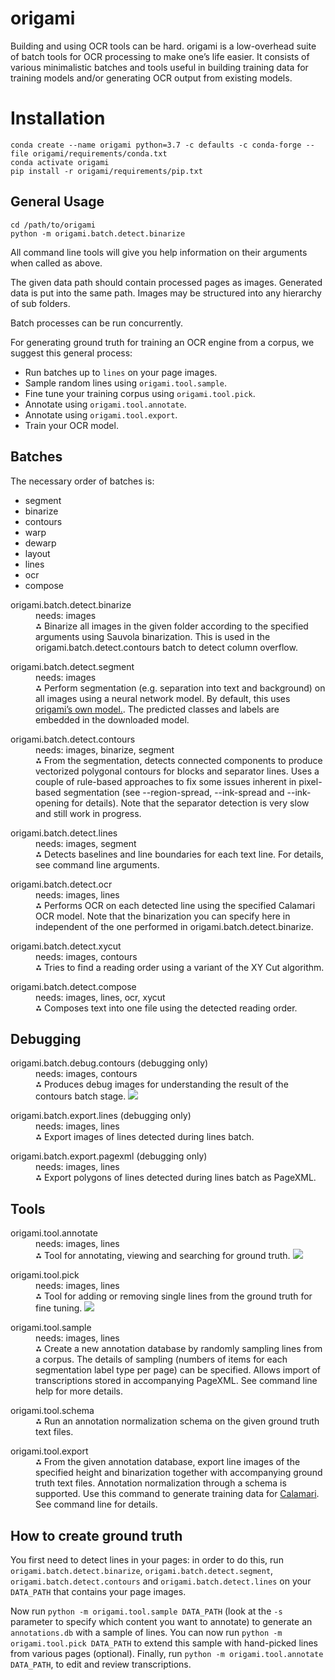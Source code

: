 # origami

Building and using OCR tools can be hard. origami is a low-overhead suite of batch tools for OCR processing to make one’s life easier. It consists of various minimalistic batches and tools useful in building training data for training models and/or generating OCR output from existing models.

# Installation 

```
conda create --name origami python=3.7 -c defaults -c conda-forge --file origami/requirements/conda.txt
conda activate origami
pip install -r origami/requirements/pip.txt
```

## General Usage

```
cd /path/to/origami
python -m origami.batch.detect.binarize
```

All command line tools will give you help information on their arguments when called as above.

The given data path should contain processed pages as images. Generated data is put into the same path.  Images may be structured into any hierarchy of sub folders.

Batch processes can be run concurrently.

For generating ground truth for training an OCR engine from a corpus, we suggest this general process:

* Run batches up to `lines` on your page images.
* Sample random lines using `origami.tool.sample`.
* Fine tune your training corpus using `origami.tool.pick`.
* Annotate using `origami.tool.annotate`.
* Annotate using `origami.tool.export`.
* Train your OCR model.

## Batches

The necessary order of batches is:

* segment
* binarize
* contours
* warp
* dewarp
* layout
* lines
* ocr
* compose

<dl>
  <dt>origami.batch.detect.binarize</dt>
  <dd>needs: images</dd>
  <dd>⁂ Binarize all images in the given folder according to the specified arguments using Sauvola binarization. This is
  used in the origami.batch.detect.contours batch to detect column overflow.</dd>
</dl>

<dl>
  <dt>origami.batch.detect.segment</dt>
  <dd>needs: images</dd>
  <dd>⁂ Perform segmentation (e.g. separation into text and background) on all images using a neural network model. By default, this uses <a href="https://github.com/poke1024/bbz-segment">origami’s own model.</a>. The predicted classes and labels are embedded in the downloaded model.</dd>
</dl>

<dl>
  <dt>origami.batch.detect.contours</dt>
  <dd>needs: images, binarize, segment</dd>
  <dd>⁂ From the segmentation, detects connected components to produce vectorized polygonal contours for blocks and separator lines. 
  Uses a couple of rule-based approaches to fix some issues inherent in pixel-based segmentation (see --region-spread,
  --ink-spread and --ink-opening for details). Note that the separator detection is very slow and still work in progress.</dd>
</dl>

<dl>
  <dt>origami.batch.detect.lines</dt>
  <dd>needs: images, segment</dd>
  <dd>⁂ Detects baselines and line boundaries for each text line. For details, see  command line arguments. </dd>
</dl>

<dl>
  <dt>origami.batch.detect.ocr</dt>
  <dd>needs: images, lines</dd>
  <dd>⁂ Performs OCR on each detected line using the specified Calamari OCR model. Note that the binarization
  you can specify here in independent of the one performed in origami.batch.detect.binarize.</dd>
</dl>

<dl>
  <dt>origami.batch.detect.xycut</dt>
  <dd>needs: images, contours</dd>
  <dd>⁂ Tries to find a reading order using a variant of the XY Cut algorithm.</dd>
</dl>

<dl>
  <dt>origami.batch.detect.compose</dt>
  <dd>needs: images, lines, ocr, xycut</dd>
  <dd>⁂ Composes text into one file using the detected reading order.</dd>
</dl>

## Debugging

<dl>
  <dt>origami.batch.debug.contours (debugging only)</dt>
  <dd>needs: images, contours</dd>
  <dd>⁂ Produces debug images for understanding the result of the contours batch stage. <img src="/docs/img/sample-2436020X_1925-02-27_70_98_009.debug.contours.jpg"></dd>
</dl>

<dl>
  <dt>origami.batch.export.lines (debugging only)</dt>
  <dd>needs: images, lines</dd>
  <dd>⁂ Export images of lines detected during lines batch.</dd>
</dl>

<dl>
  <dt>origami.batch.export.pagexml  (debugging only)</dt>
  <dd>needs: images, lines</dd>
  <dd>⁂ Export polygons of lines detected during lines batch as PageXML.</dd>
</dl>


## Tools

<dl>
  <dt>origami.tool.annotate</dt>
  <dd>needs: images, lines</dd>
  <dd>⁂ Tool for annotating, viewing and searching for ground truth. <img src="/docs/img/sample-annotation.jpg"></dd>
</dl>

<dl>
  <dt>origami.tool.pick</dt>
  <dd>needs: images, lines</dd>
  <dd>⁂ Tool for adding or removing single lines from the ground truth for fine tuning. <img src="/docs/img/sample-linepick.jpg"></dd>
</dl>

<dl>
  <dt>origami.tool.sample</dt>
  <dd>needs: images, lines</dd>
  <dd>⁂ Create a new annotation database by randomly sampling lines from a corpus. The details of sampling (numbers of items
  for each segmentation label type per page) can be specified. Allows import of transcriptions stored in accompanying PageXML.
  See command line help for more details.</dd>
</dl>

<dl>
  <dt>origami.tool.schema</dt>
  <dd>⁂ Run an annotation normalization schema on the given ground truth text files.</dd>
</dl>

<dl>
  <dt>origami.tool.export</dt>
  <dd>⁂ From the given annotation database, export line images of the specified height and binarization together with accompanying
    ground truth text files. Annotation normalization through a schema is supported. Use this command to generate training data for
    <a href="https://github.com/Calamari-OCR/calamari">Calamari</a>. See command line for details.</dd>
</dl>

## How to create ground truth

You first need to detect lines in your pages: in order to do this, run `origami.batch.detect.binarize`,
`origami.batch.detect.segment`, `origami.batch.detect.contours` and `origami.batch.detect.lines` on your
`DATA_PATH` that contains your page images.

Now run `python -m origami.tool.sample DATA_PATH` (look at the `-s` parameter to specify which content
you want to annotate) to generate an `annotations.db` with a sample of lines. You can now run
`python -m origami.tool.pick DATA_PATH` to extend this sample with hand-picked lines from various pages
(optional). Finally, run `python -m origami.tool.annotate DATA_PATH`, to edit and review transcriptions.
